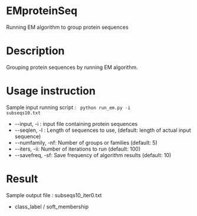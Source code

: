 # EMproteinSeq
Running EM algorithm to group protein sequences

# Description
Grouping protein sequences by running EM algorithm.

# Usage instruction
Sample input running script : <code> python run_em.py -i subseqs10.txt </code>
* --input,     -i : input file containing protein sequences
* --seqlen,    -l : Length of sequences to use, (default: length of actual input sequence)
* --numfamily, -nf: Number of groups or families (default: 5)
* --iters,     -ii: Number of iterations to run (default: 100)
* --savefreq,  -sf: Save frequency of algorithm results (default: 10)

# Result
Sample output file : <file> subseqs10_iter0.txt </file>
* class_label / soft_membership
